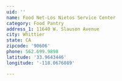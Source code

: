 ```yaml
---
uid: ''
name: Food Net-Los Nietos Service Center
category: Food Pantry
address_1: 11640 W. Slauson Avenue
city: Whittier
state: CA
zipcode: '90606'
phone: 562.699.9898
latitude: '33.9643446'
longitude: '-118.0676089'

---
```

